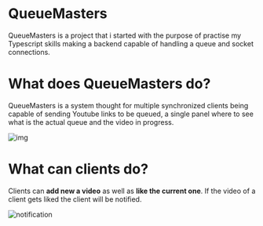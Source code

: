 # QueueMasters
QueueMasters is a project that i started with the purpose of practise my Typescript skills making a backend capable of
handling a queue and socket connections.

# What does QueueMasters do?
QueueMasters is a system thought for multiple synchronized clients being capable of sending Youtube links to be queued, a single 
panel where to see what is the actual queue and the video in progress.

![img](https://i.imgur.com/qH1ajOx.png)

# What can clients do?
Clients can **add new a video** as well as **like the current one**. If the video of a client gets liked the client will be notified.

![notification](https://i.imgur.com/zT98wiG.png)
